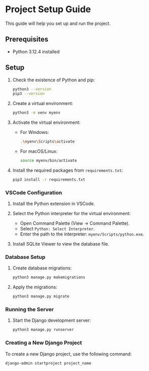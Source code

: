 # Project Setup Guide
This guide will help you set up and run the project.

## Prerequisites
- Python 3.12.4 installed

## Setup

1. Check the existence of Python and pip:

    ```sh
    python3 --version
    pip3 --version
    ```

2. Create a virtual environment:

    ```sh
    python3 -m venv myenv
    ```

3. Activate the virtual environment:

    - For Windows:

        ```sh
        .\myenv\Scripts\activate
        ```

    - For macOS/Linux:

        ```sh
        source myenv/bin/activate
        ```

4. Install the required packages from `requirements.txt`:

    ```sh
    pip3 install -r requirements.txt
    ```

### VSCode Configuration

1. Install the Python extension in VSCode.

2. Select the Python interpreter for the virtual environment:
    - Open Command Palette (View -> Command Palette).
    - Select `Python: Select Interpreter`.
    - Enter the path to the interpreter: `myenv/Scripts/python.exe`.

3. Install SQLite Viewer to view the database file.

### Database Setup

1. Create database migrations:

    ```sh
    python3 manage.py makemigrations
    ```

2. Apply the migrations:

    ```sh
    python3 manage.py migrate
    ```

### Running the Server

1. Start the Django development server:

    ```sh
    python3 manage.py runserver
    ```

### Creating a New Django Project

To create a new Django project, use the following command:

```sh
django-admin startproject project_name
```
